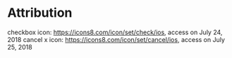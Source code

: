 #  Attribution

checkbox icon: https://icons8.com/icon/set/check/ios, access on July 24, 2018
cancel x icon: https://icons8.com/icon/set/cancel/ios, access on July 25, 2018

